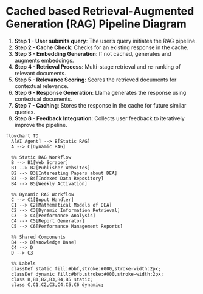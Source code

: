 # Cached based Retrieval-Augmented Generation (RAG) Pipeline Diagram

1. **Step 1 - User submits query**: The user’s query initiates the RAG pipeline.
2. **Step 2 - Cache Check**: Checks for an existing response in the cache.
3. **Step 3 - Embedding Generation**: If not cached, generates and augments embeddings.
4. **Step 4 - Retrieval Process**: Multi-stage retrieval and re-ranking of relevant documents.
5. **Step 5 - Relevance Scoring**: Scores the retrieved documents for contextual relevance.
6. **Step 6 - Response Generation**: Llama generates the response using contextual documents.
7. **Step 7 - Caching**: Stores the response in the cache for future similar queries.
8. **Step 8 - Feedback Integration**: Collects user feedback to iteratively improve the pipeline.

```mermaid
flowchart TD
  A[AI Agent] --> B[Static RAG]
  A --> C[Dynamic RAG]

  %% Static RAG Workflow
  B --> B1[Web Scraper]
  B1 --> B2[Publisher Websites]
  B2 --> B3[Interesting Papers about DEA]
  B3 --> B4[Indexed Data Repository]
  B4 --> B5[Weekly Activation]

  %% Dynamic RAG Workflow
  C --> C1[Input Handler]
  C1 --> C2[Mathematical Models of DEA]
  C2 --> C3[Dynamic Information Retrieval]
  C3 --> C4[Performance Analysis]
  C4 --> C5[Report Generator]
  C5 --> C6[Performance Management Reports]

  %% Shared Components
  B4 --> D[Knowledge Base]
  C4 --> D
  D --> C3

  %% Labels
  classDef static fill:#bbf,stroke:#000,stroke-width:2px;
  classDef dynamic fill:#bfb,stroke:#000,stroke-width:2px;
  class B,B1,B2,B3,B4,B5 static;
  class C,C1,C2,C3,C4,C5,C6 dynamic;


